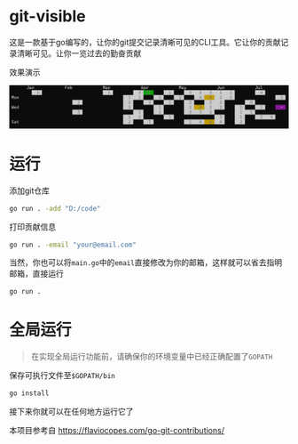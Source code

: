 # git-visible
这是一款基于go编写的，让你的git提交记录清晰可见的CLI工具。它让你的贡献记录清晰可见。让你一览过去的勤奋贡献

效果演示

![图片](/resources/img1.png)

# 运行
添加git仓库
```bash
go run . -add "D:/code"
```

打印贡献信息
```bash
go run . -email "your@email.com"
```
当然，你也可以将`main.go`中的`email`直接修改为你的邮箱，这样就可以省去指明邮箱，直接运行
```bash
go run .
```

# 全局运行
>在实现全局运行功能前，请确保你的环境变量中已经正确配置了`GOPATH`

保存可执行文件至`$GOPATH/bin`
```bash
go install
```
接下来你就可以在任何地方运行它了


本项目参考自 https://flaviocopes.com/go-git-contributions/